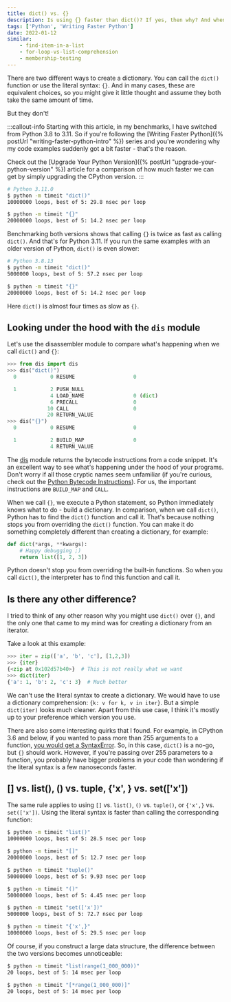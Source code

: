 ```yaml
---
title: dict() vs. {}
description: Is using {} faster than dict()? If yes, then why? And when would you use one version over the other?
tags: ['Python', 'Writing Faster Python']
date: 2022-01-12
similar:
    - find-item-in-a-list
    - for-loop-vs-list-comprehension
    - membership-testing
---
```


There are two different ways to create a dictionary. You can call the `dict()` function or use the literal syntax: `{}`. And in many cases, these are equivalent choices, so you might give it little thought and assume they both take the same amount of time.

But they don't!

:::callout-info
Starting with this article, in my benchmarks, I have switched from Python 3.8 to 3.11. So if you're following the [Writing Faster Python]({% postUrl "writing-faster-python-intro" %}) series and you're wondering why my code examples suddenly got a bit faster - that's the reason.

Check out the [Upgrade Your Python Version]({% postUrl "upgrade-your-python-version" %}) article for a comparison of how much faster we can get by simply upgrading the CPython version.
:::

```bash
# Python 3.11.0
$ python -m timeit "dict()"
10000000 loops, best of 5: 29.8 nsec per loop

$ python -m timeit "{}"
20000000 loops, best of 5: 14.2 nsec per loop
```

Benchmarking both versions shows that calling `{}` is twice as fast as calling `dict()`. And that's for Python 3.11. If you run the same examples with an older version of Python, `dict()` is even slower:

```bash
# Python 3.8.13
$ python -m timeit "dict()"
5000000 loops, best of 5: 57.2 nsec per loop

$ python -m timeit "{}"
20000000 loops, best of 5: 14.2 nsec per loop
```

Here `dict()` is almost four times as slow as `{}`.

## Looking under the hood with the `dis` module

Let's use the disassembler module to compare what's happening when we call `dict()` and `{}`:

```python
>>> from dis import dis
>>> dis("dict()")
  0           0 RESUME                   0

  1           2 PUSH_NULL
              4 LOAD_NAME                0 (dict)
              6 PRECALL                  0
             10 CALL                     0
             20 RETURN_VALUE
>>> dis("{}")
  0           0 RESUME                   0

  1           2 BUILD_MAP                0
              4 RETURN_VALUE
```

The [dis](https://docs.python.org/3/library/dis.html) module returns the bytecode instructions from a code snippet. It's an excellent way to see what's happening under the hood of your programs. Don't worry if all those cryptic names seem unfamiliar (if you're curious, check out the [Python Bytecode Instructions](https://docs.python.org/3/library/dis.html#python-bytecode-instructions)). For us, the important instructions are `BUILD_MAP` and `CALL`.

When we call `{}`, we execute a Python statement, so Python immediately knows what to do - build a dictionary. In comparison, when we call `dict()`, Python has to find the `dict()` function and call it. That's because nothing stops you from overriding the `dict()` function. You can make it do something completely different than creating a dictionary, for example:

```python
def dict(*args, **kwargs):
    # Happy debugging ;)
    return list([1, 2, 3])
```

Python doesn't stop you from overriding the built-in functions. So when you call `dict()`, the interpreter has to find this function and call it.

## Is there any other difference?

I tried to think of any other reason why you might use `dict()` over `{}`, and the only one that came to my mind was for creating a dictionary from an iterator.

Take a look at this example:

```python
>>> iter = zip(['a', 'b', 'c'], [1,2,3])
>>> {iter}
{<zip at 0x102d57b40>}  # This is not really what we want
>>> dict(iter)
{'a': 1, 'b': 2, 'c': 3}  # Much better
```

We can't use the literal syntax to create a dictionary. We would have to use a dictionary comprehension: `{k: v for k, v in iter}`. But a simple `dict(iter)` looks much cleaner. Apart from this use case, I think it's mostly up to your preference which version you use. 

There are also some interesting quirks that I found. For example, in CPython 3.6 and below, if you wanted to pass more than 255 arguments to a function, [you would get a SyntaxError](https://stackoverflow.com/questions/6610606/is-there-a-difference-between-using-a-dict-literal-and-a-dict-constructor/35156174#35156174). So, in this case, `dict()` is a no-go, but `{}` should work. However, if you're passing over 255 parameters to a function, you probably have bigger problems in your code than wondering if the literal syntax is a few nanoseconds faster.

## [] vs. list(), () vs. tuple, {'x', } vs. set(['x'])

The same rule applies to using `[]` vs. `list()`, `()` vs. `tuple()`, or `{'x',}` vs. `set(['x'])`. Using the literal syntax is faster than calling the corresponding function:

```bash
$ python -m timeit "list()"
10000000 loops, best of 5: 28.5 nsec per loop

$ python -m timeit "[]"
20000000 loops, best of 5: 12.7 nsec per loop

$ python -m timeit "tuple()"
50000000 loops, best of 5: 9.93 nsec per loop

$ python -m timeit "()"
50000000 loops, best of 5: 4.45 nsec per loop

$ python -m timeit "set(['x'])"
5000000 loops, best of 5: 72.7 nsec per loop

$ python -m timeit "{'x',}"
10000000 loops, best of 5: 29.5 nsec per loop
```

Of course, if you construct a large data structure, the difference between the two versions becomes unnoticeable:

```bash
$ python -m timeit "list(range(1_000_000))"
20 loops, best of 5: 14 msec per loop

$ python -m timeit "[*range(1_000_000)]"
20 loops, best of 5: 14 msec per loop
```
